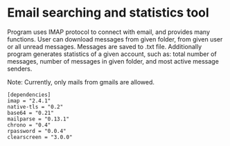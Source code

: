 # Email searching and statistics tool

Program uses IMAP protocol to connect with email, and provides many functions. User can download messages from given folder, from given user or all unread messages. Messages are saved to .txt file. Additionally program generates statistics of a given account, such as: total number of messages, number of messages in given folder, and most active message senders.

Note: Currently, only mails from gmails are allowed.

```
[dependencies]
imap = "2.4.1"
native-tls = "0.2"
base64 = "0.21"
mailparse = "0.13.1"
chrono = "0.4"
rpassword = "0.0.4"
clearscreen = "3.0.0"
```
